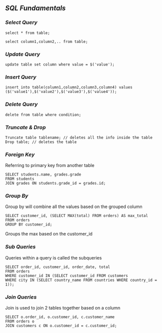 ## **_SQL Fundamentals_**

### **_Select Query_**

    select * from table;

    select column1,column2,.. from table;

### **_Update Query_**

    update table set column where value = $('value');

### **_Insert Query_**

    insert into table(column1,column2,column3,column4) values ($('value1'),$('value2'),$('value3'),$('value4'));

### **_Delete Query_**

    delete from table where condition;

### **_Truncate & Drop_**

    Truncate table tablename; // deletes all the info inside the table
    Drop table; // deletes the table

### **_Foreign Key_**

Referring to primary key from another table

    SELECT students.name, grades.grade
    FROM students
    JOIN grades ON students.grade_id = grades.id;

### **_Group By_**

Group by will combine all the values based on the grouped column

    SELECT customer_id, (SELECT MAX(total) FROM orders) AS max_total
    FROM orders
    GROUP BY customer_id;

Groups the max based on the customer_id

### **_Sub Queries_**

Queries within a query is called the subqueries

    SELECT order_id, customer_id, order_date, total
    FROM orders
    WHERE customer_id IN (SELECT customer_id FROM customers
    WHERE city IN (SELECT country_name FROM countries WHERE country_id = 1));

### **_Join Queries_**

Join is used to join 2 tables together based on a column

    SELECT o.order_id, o.customer_id, c.customer_name
    FROM orders o
    JOIN customers c ON o.customer_id = c.customer_id;
